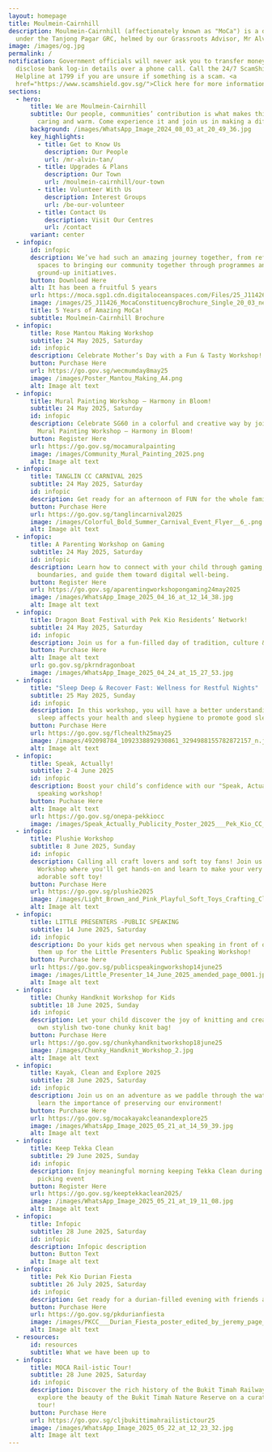 ```yaml
---
layout: homepage
title: Moulmein-Cairnhill
description: Moulmein-Cairnhill (affectionately known as "MoCa") is a division
  under the Tanjong Pagar GRC, helmed by our Grassroots Advisor, Mr Alvin Tan.
image: /images/og.jpg
permalink: /
notification: Government officials will never ask you to transfer money or
  disclose bank log-in details over a phone call. Call the 24/7 ScamShield
  Helpline at 1799 if you are unsure if something is a scam. <a
  href="https://www.scamshield.gov.sg/">Click here for more information</a>
sections:
  - hero:
      title: We are Moulmein-Cairnhill
      subtitle: Our people, communities’ contribution is what makes this town special,
        caring and warm. Come experience it and join us in making a difference.
      background: /images/WhatsApp_Image_2024_08_03_at_20_49_36.jpg
      key_highlights:
        - title: Get to Know Us
          description: Our People
          url: /mr-alvin-tan/
        - title: Upgrades & Plans
          description: Our Town
          url: /moulmein-cairnhill/our-town
        - title: Volunteer With Us
          description: Interest Groups
          url: /be-our-volunteer
        - title: Contact Us
          description: Visit Our Centres
          url: /contact
      variant: center
  - infopic:
      id: infopic
      description: We’ve had such an amazing journey together, from refreshing our
        spaces to bringing our community together through programmes and
        ground-up initiatives.
      button: Download Here
      alt: It has been a fruitful 5 years
      url: https://moca.sgp1.cdn.digitaloceanspaces.com/Files/25_J11426_MocaConstituencyBrochure_Single_20_03.pdf
      image: /images/25_J11426_MocaConstituencyBrochure_Single_20_03_new.jpg
      title: 5 Years of Amazing MoCa!
      subtitle: Moulmein-Cairnhill Brochure
  - infopic:
      title: Rose Mantou Making Workshop
      subtitle: 24 May 2025, Saturday
      id: infopic
      description: Celebrate Mother’s Day with a Fun & Tasty Workshop!
      button: Purchase Here
      url: https://go.gov.sg/wecmumday8may25
      image: /images/Poster_Mantou_Making_A4.png
      alt: Image alt text
  - infopic:
      title: Mural Painting Workshop – Harmony in Bloom!
      subtitle: 24 May 2025, Saturday
      id: infopic
      description: Celebrate SG60 in a colorful and creative way by joining us for a
        Mural Painting Workshop – Harmony in Bloom!
      button: Register Here
      url: https://go.gov.sg/mocamuralpainting
      image: /images/Community_Mural_Painting_2025.png
      alt: Image alt text
  - infopic:
      title: TANGLIN CC CARNIVAL 2025
      subtitle: 24 May 2025, Saturday
      id: infopic
      description: Get ready for an afternoon of FUN for the whole family!
      button: Purchase Here
      url: https://go.gov.sg/tanglincarnival2025
      image: /images/Colorful_Bold_Summer_Carnival_Event_Flyer__6_.png
      alt: Image alt text
  - infopic:
      title: A Parenting Workshop on Gaming
      subtitle: 24 May 2025, Saturday
      id: infopic
      description: Learn how to connect with your child through gaming, set healthy
        boundaries, and guide them toward digital well-being.
      button: Register Here
      url: https://go.gov.sg/aparentingworkshopongaming24may2025
      image: /images/WhatsApp_Image_2025_04_16_at_12_14_38.jpg
      alt: Image alt text
  - infopic:
      title: Dragon Boat Festival with Pek Kio Residents’ Network!
      subtitle: 24 May 2025, Saturday
      id: infopic
      description: Join us for a fun-filled day of tradition, culture & community bonding!
      button: Purchase Here
      alt: Image alt text
      url: go.gov.sg/pkrndragonboat
      image: /images/WhatsApp_Image_2025_04_24_at_15_27_53.jpg
  - infopic:
      title: "Sleep Deep & Recover Fast: Wellness for Restful Nights"
      subtitle: 25 May 2025, Sunday
      id: infopic
      description: In this workshop, you will have a better understanding of how poor
        sleep affects your health and sleep hygiene to promote good sleep
      button: Purchase Here
      url: https://go.gov.sg/flchealth25may25
      image: /images/492098784_1092338892930861_3294988155782872157_n.jpg
      alt: Image alt text
  - infopic:
      title: Speak, Actually!
      subtitle: 2-4 June 2025
      id: infopic
      description: Boost your child’s confidence with our "Speak, Actually" public
        speaking workshop!
      button: Puchase Here
      alt: Image alt text
      url: https://go.gov.sg/onepa-pekkiocc
      image: /images/Speak_Actually_Publicity_Poster_2025___Pek_Kio_CC___A4_V1.png
  - infopic:
      title: Plushie Workshop
      subtitle: 8 June 2025, Sunday
      id: infopic
      description: Calling all craft lovers and soft toy fans! Join us for a Plushie
        Workshop where you'll get hands-on and learn to make your very own
        adorable soft toy!
      button: Purchase Here
      url: https://go.gov.sg/plushie2025
      image: /images/Light_Brown_and_Pink_Playful_Soft_Toys_Crafting_Class_Instagram_Story__A4___2_.png
      alt: Image alt text
  - infopic:
      title: LITTLE PRESENTERS -PUBLIC SPEAKING
      subtitle: 14 June 2025, Saturday
      id: infopic
      description: Do your kids get nervous when speaking in front of others? Sign
        them up for the Little Presenters Public Speaking Workshop!
      button: Purchase here
      url: https://go.gov.sg/publicspeakingworkshop14june25
      image: /images/Little_Presenter_14_June_2025_amended_page_0001.jpg
      alt: Image alt text
  - infopic:
      title: Chunky Handknit Workshop for Kids
      subtitle: 18 June 2025, Sunday
      id: infopic
      description: Let your child discover the joy of knitting and create their very
        own stylish two-tone chunky knit bag!
      button: Purchase Here
      url: https://go.gov.sg/chunkyhandknitworkshop18june25
      image: /images/Chunky_Handknit_Workshop_2.jpg
      alt: Image alt text
  - infopic:
      title: Kayak, Clean and Explore 2025
      subtitle: 28 June 2025, Saturday
      id: infopic
      description: Join us on an adventure as we paddle through the waterways and
        learn the importance of preserving our environment!
      button: Purchase Here
      url: https://go.gov.sg/mocakayakcleanandexplore25
      image: /images/WhatsApp_Image_2025_05_21_at_14_59_39.jpg
      alt: Image alt text
  - infopic:
      title: Keep Tekka Clean
      subtitle: 29 June 2025, Sunday
      id: infopic
      description: Enjoy meaningful morning keeping Tekka Clean during our litter
        picking event
      button: Register Here
      url: https://go.gov.sg/keeptekkaclean2025/
      image: /images/WhatsApp_Image_2025_05_21_at_19_11_08.jpg
      alt: Image alt text
  - infopic:
      title: Infopic
      subtitle: 28 June 2025, Saturday
      id: infopic
      description: Infopic description
      button: Button Text
      alt: Image alt text
  - infopic:
      title: Pek Kio Durian Fiesta
      subtitle: 26 July 2025, Saturday
      id: infopic
      description: Get ready for a durian-filled evening with friends and neighbors!
      button: Purchase Here
      url: https://go.gov.sg/pkdurianfiesta
      image: /images/PKCC___Durian_Fiesta_poster_edited_by_jeremy_page_0001.jpg
      alt: Image alt text
  - resources:
      id: resources
      subtitle: What we have been up to
  - infopic:
      title: MOCA Rail-istic Tour!
      subtitle: 28 June 2025, Saturday
      id: infopic
      description: Discover the rich history of the Bukit Timah Railway Station and
        explore the beauty of the Bukit Timah Nature Reserve on a curated guided
        tour!
      button: Purchase Here
      url: https://go.gov.sg/cljbukittimahrailistictour25
      image: /images/WhatsApp_Image_2025_05_22_at_12_23_32.jpg
      alt: Image alt text
---
```

